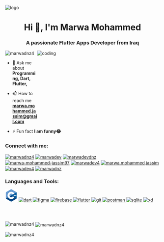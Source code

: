 ![logo](https://github.com/marwadnz4/marwadnz4/blob/main/Github%20Banner.png)
<h1 align="center">Hi 👋, I'm Marwa Mohammed</h1>
<h3 align="center">A passionate Flutter Apps Developer from Iraq</h3>


<img align="right" alt="coding" width="400" height="250"  src="https://cdn.dribbble.com/users/17707/screenshots/2413754/rrr.gif">

<p align="left"> <img src="https://komarev.com/ghpvc/?username=marwadnz4&label=Profile%20views&color=0e75b6&style=flat" alt="marwadnz4" /> </p>

- 💬 Ask me about **Programming, Dart, Flutter,**

- 📫 How to reach me **marwa.mohammed.jassim@gmail.com**

- ⚡ Fun fact **I am funny😂**

<h3 align="left">Connect with me:</h3>
<p align="left">
<a href="https://codepen.io/marwadnz4" target="blank"><img align="center" src="https://raw.githubusercontent.com/rahuldkjain/github-profile-readme-generator/master/src/images/icons/Social/codepen.svg" alt="marwadnz4" height="30" width="40" /></a>
<a href="https://dev.to/marwadev" target="blank"><img align="center" src="https://raw.githubusercontent.com/rahuldkjain/github-profile-readme-generator/master/src/images/icons/Social/devto.svg" alt="marwadev" height="30" width="40" /></a>
<a href="https://twitter.com/marwadevdnz" target="blank"><img align="center" src="https://raw.githubusercontent.com/rahuldkjain/github-profile-readme-generator/master/src/images/icons/Social/twitter.svg" alt="marwadevdnz" height="30" width="40" /></a>
<a href="https://linkedin.com/in/marwa-mohammed-jassim97" target="blank"><img align="center" src="https://raw.githubusercontent.com/rahuldkjain/github-profile-readme-generator/master/src/images/icons/Social/linked-in-alt.svg" alt="marwa-mohammed-jassim97" height="30" width="40" /></a>
<a href="https://stackoverflow.com/users/marwadev4" target="blank"><img align="center" src="https://raw.githubusercontent.com/rahuldkjain/github-profile-readme-generator/master/src/images/icons/Social/stack-overflow.svg" alt="marwadev4" height="30" width="40" /></a>
<a href="https://medium.com/marwa.mohammed.jassim" target="blank"><img align="center" src="https://raw.githubusercontent.com/rahuldkjain/github-profile-readme-generator/master/src/images/icons/Social/medium.svg" alt="marwa.mohammed.jassim" height="30" width="40" /></a>
<a href="https://www.leetcode.com/marwadev4" target="blank"><img align="center" src="https://raw.githubusercontent.com/rahuldkjain/github-profile-readme-generator/master/src/images/icons/Social/leet-code.svg" alt="marwadev4" height="30" width="40" /></a>
<a href="https://discord.gg/marwadnz" target="blank"><img align="center" src="https://raw.githubusercontent.com/rahuldkjain/github-profile-readme-generator/master/src/images/icons/Social/discord.svg" alt="marwadnz" height="30" width="40" /></a>
</p>

<h3 align="left">Languages and Tools:</h3>
<p align="left"> <a href="https://www.w3schools.com/cpp/" target="_blank" rel="noreferrer"> <img src="https://raw.githubusercontent.com/devicons/devicon/master/icons/cplusplus/cplusplus-original.svg" alt="cplusplus" width="40" height="40"/> </a> <a href="https://dart.dev" target="_blank" rel="noreferrer"> <img src="https://www.vectorlogo.zone/logos/dartlang/dartlang-icon.svg" alt="dart" width="40" height="40"/> </a> <a href="https://www.figma.com/" target="_blank" rel="noreferrer"> <img src="https://www.vectorlogo.zone/logos/figma/figma-icon.svg" alt="figma" width="40" height="40"/> </a> <a href="https://firebase.google.com/" target="_blank" rel="noreferrer"> <img src="https://www.vectorlogo.zone/logos/firebase/firebase-icon.svg" alt="firebase" width="40" height="40"/> </a> <a href="https://flutter.dev" target="_blank" rel="noreferrer"> <img src="https://www.vectorlogo.zone/logos/flutterio/flutterio-icon.svg" alt="flutter" width="40" height="40"/> </a> <a href="https://git-scm.com/" target="_blank" rel="noreferrer"> <img src="https://www.vectorlogo.zone/logos/git-scm/git-scm-icon.svg" alt="git" width="40" height="40"/> </a> <a href="https://postman.com" target="_blank" rel="noreferrer"> <img src="https://www.vectorlogo.zone/logos/getpostman/getpostman-icon.svg" alt="postman" width="40" height="40"/> </a> <a href="https://www.sqlite.org/" target="_blank" rel="noreferrer"> <img src="https://www.vectorlogo.zone/logos/sqlite/sqlite-icon.svg" alt="sqlite" width="40" height="40"/> </a> <a href="https://www.adobe.com/products/xd.html" target="_blank" rel="noreferrer"> <img src="https://cdn.worldvectorlogo.com/logos/adobe-xd.svg" alt="xd" width="40" height="40"/> </a> </p>



<br><br>
<p>
<p><img align="left" src="https://github-readme-stats.vercel.app/api/top-langs?username=marwadnz4&show_icons=true&locale=en&layout=compact" alt="marwadnz4" /></p>

<p>&nbsp;<img align="center" src="https://github-readme-stats.vercel.app/api?username=marwadnz4&show_icons=true&locale=en" alt="marwadnz4" /></p></p>

<p><img align="center" src="https://github-readme-streak-stats.herokuapp.com/?user=marwadnz4&" alt="marwadnz4" /></p>


